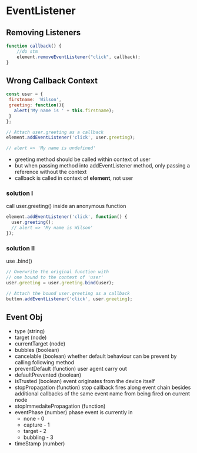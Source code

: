 # EventListener

## Removing Listeners

```js
function callback() {
    //do stm
    element.removeEventListener("click", callback);
}
```

## Wrong Callback Context

```js
const user = {
 firstname: 'Wilson',
 greeting: function(){
   alert('My name is ' + this.firstname);
 }
};

// Attach user.greeting as a callback
element.addEventListener('click', user.greeting);

// alert => 'My name is undefined'
```

- greeting method should be called within context of user
- but when passing method into addEventListener method, only passing a reference without the context
- callback is called in context of **element**, not user

### solution I

call user.greeting() inside an anonymous function

```js
element.addEventListener('click', function() {
  user.greeting();
  // alert => 'My name is Wilson'
});
```

### solution II

use .bind()

```js
// Overwrite the original function with
// one bound to the context of 'user'
user.greeting = user.greeting.bind(user);

// Attach the bound user.greeting as a callback
button.addEventListener('click', user.greeting);
```



## Event Obj

- type (string)
- target (node)
- currentTarget (node)
- bubbles (boolean)
- cancelable (boolean) whether default behaviour can be prevent by calling following method
- preventDefault (function) user agent carry out 
- defaultPrevented (boolean)
- isTrusted (boolean) event originates from the device itself
- stopPropagation (function) stop callback fires along event chain besides additional callbacks of the same event name from being fired on current node
- stopImmedaitePropagation (function)
- eventPhase (number)  phase event is currently in
  - none - 0
  - capture - 1
  - target - 2
  - bubbling - 3
- timeStamp (number) 